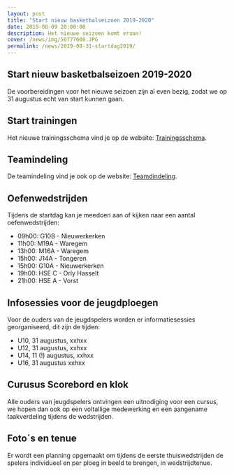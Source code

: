 ```yaml
---
layout: post
title: "Start nieuw basketbalseizoen 2019-2020"
date: 2019-08-09 20:00:00
description: Het nieuwe seizoen komt eraan!
cover: /news/img/S0777608.JPG
permalink: /news/2019-08-31-startdag2019/
---
```


## Start nieuw basketbalseizoen 2019-2020

De voorbereidingen voor het nieuwe seizoen zijn al even bezig, zodat we op 31 augustus echt van start kunnen gaan.

## Start trainingen

Het nieuwe trainingsschema vind je op de website: [Trainingsschema](http://www.basketlummen.be/training).

## Teamindeling

De teamindeling vind je ook op de website: [Teamdindeling](http://www.basketlummen.be/).

## Oefenwedstrijden

Tijdens de startdag kan je meedoen aan of kijken naar een aantal oefenwedstrijden:

- 09h00:  G10B - Nieuwerkerken
- 11h00:  M19A - Waregem
- 13h00:  M16A - Waregem
- 15h00:  J14A - Tongeren
- 15h00:  G10A - Nieuwerkerken
- 19h00:  HSE C - Orly Hasselt
- 21h00:  HSE A - Vorst

## Infosessies voor de jeugdploegen

Voor de ouders van de jeugdspelers worden er informatiesessies georganiseerd, dit zijn de tijden:
- U10, 31 augustus, xxhxx
- U12, 31 augustus, xxhxx
- U14, 11 (!) augustus, xxhxx
- U16, 31 augustus xxhxx

## Curusus Scorebord en klok

Alle ouders van jeugdspelers ontvingen een uitnodiging voor een cursus, we hopen dan ook op een voltallige medewerking en een aangename taakverdeling tijdens de wedstrijden.

## Foto´s en tenue

Er wordt een planning opgemaakt om tijdens de eerste thuiswedstrijden de spelers individueel en per ploeg in beeld te brengen, in wedstrijdtenue.





